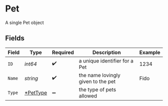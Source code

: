 # Pet

A single Pet object


## Fields

| Field                                      | Type                                       | Required                                   | Description                                | Example                                    |
| ------------------------------------------ | ------------------------------------------ | ------------------------------------------ | ------------------------------------------ | ------------------------------------------ |
| `ID`                                       | *int64*                                    | :heavy_check_mark:                         | a unique identifier for a Pet              | 1234                                       |
| `Name`                                     | *string*                                   | :heavy_check_mark:                         | the name lovingly given to the pet         | Fido                                       |
| `Type`                                     | [*PetType](../../models/shared/pettype.md) | :heavy_minus_sign:                         | the type of pets allowed                   |                                            |